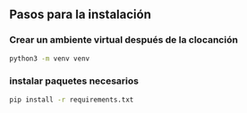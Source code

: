## Pasos para la instalación

### Crear un ambiente virtual después de la clocanción
```bash
python3 -m venv venv
```

### instalar paquetes necesarios
```bash
pip install -r requirements.txt
```